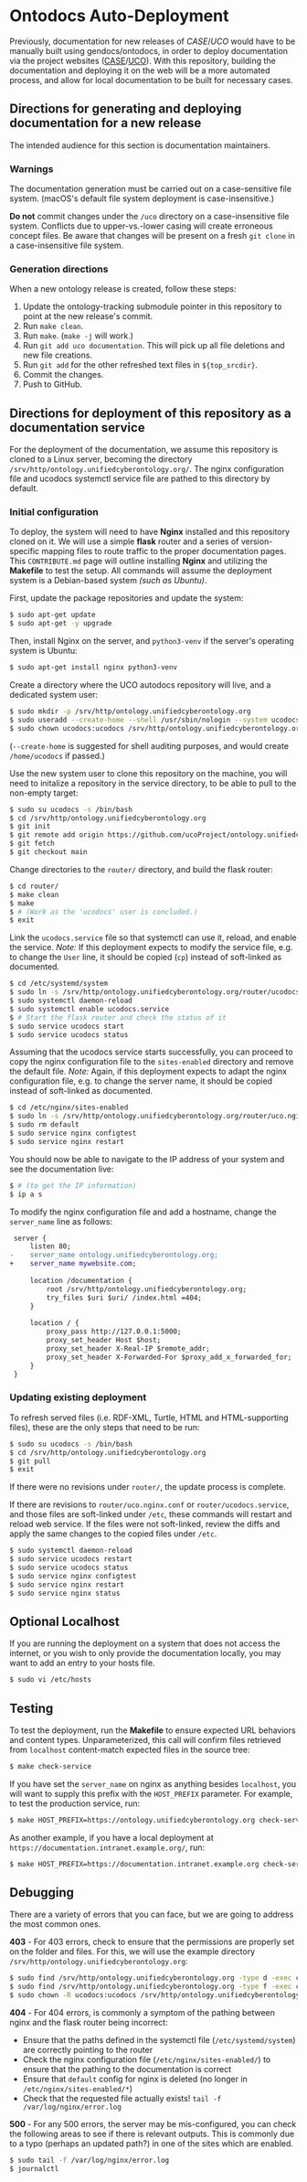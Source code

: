 # Ontodocs Auto-Deployment

Previously, documentation for new releases of *CASE*/*UCO* would have to be manually built using gendocs/ontodocs, in order to deploy documentation via the project websites ([CASE](https://caseontology.org/)/[UCO](https://unifiedcyberontology.org)). With this repository, building the documentation and deploying it on the web will be a more automated process, and allow for local documentation to be built for necessary cases.


## Directions for generating and deploying documentation for a new release

The intended audience for this section is documentation maintainers.


### Warnings

The documentation generation must be carried out on a case-sensitive file system. (macOS's default file system deployment is case-insensitive.)

**Do not** commit changes under the `/uco` directory on a case-insensitive file system.  Conflicts due to upper-vs.-lower casing will create erroneous concept files.  Be aware that changes will be present on a fresh `git clone` in a case-insensitive file system.


### Generation directions

When a new ontology release is created, follow these steps:

1. Update the ontology-tracking submodule pointer in this repository to point at the new release's commit.
2. Run `make clean`.
3. Run `make`.  (`make -j` will work.)
4. Run `git add uco documentation`.  This will pick up all file deletions and new file creations.
5. Run `git add` for the other refreshed text files in `${top_srcdir}`.
6. Commit the changes.
7. Push to GitHub.


## Directions for deployment of this repository as a documentation service

For the deployment of the documentation, we assume this repository is cloned to a Linux server, becoming the directory `/srv/http/ontology.unifiedcyberontology.org/`. The nginx configuration file and ucodocs systemctl service file are pathed to this directory by default.


### Initial configuration

To deploy, the system will need to have **Nginx** installed and this repository cloned on it. We will use a simple **flask** router and a series of version-specific mapping files to route traffic to the proper documentation pages. This `CONTRIBUTE.md` page will outline installing **Nginx** and utilizing the **Makefile** to test the setup. All commands will assume the deployment system is a Debian-based system *(such as Ubuntu)*.

First, update the package repositories and update the system:

```bash
$ sudo apt-get update
$ sudo apt-get -y upgrade
```

Then, install Nginx on the server, and `python3-venv` if the server's operating system is Ubuntu:

```bash
$ sudo apt-get install nginx python3-venv
```

Create a directory where the UCO autodocs repository will live, and a dedicated system user:

```bash
$ sudo mkdir -p /srv/http/ontology.unifiedcyberontology.org
$ sudo useradd --create-home --shell /usr/sbin/nologin --system ucodocs
$ sudo chown ucodocs:ucodocs /srv/http/ontology.unifiedcyberontology.org
```

(`--create-home` is suggested for shell auditing purposes, and would create `/home/ucodocs` if passed.)

Use the new system user to clone this repository on the machine, you will need to initalize a repository in the service directory, to be able to pull to the non-empty target:

```bash
$ sudo su ucodocs -s /bin/bash
$ cd /srv/http/ontology.unifiedcyberontology.org
$ git init
$ git remote add origin https://github.com/ucoProject/ontology.unifiedcyberontology.org.git
$ git fetch
$ git checkout main
```

Change directories to the `router/` directory, and build the flask router:

```bash
$ cd router/
$ make clean
$ make
$ # (Work as the 'ucodocs' user is concluded.)
$ exit
```

Link the `ucodocs.service` file so that systemctl can use it, reload, and enable the service.  *Note:* If this deployment expects to modify the service file, e.g. to change the `User` line, it should be copied (`cp`) instead of soft-linked as documented.

```bash
$ cd /etc/systemd/system
$ sudo ln -s /srv/http/ontology.unifiedcyberontology.org/router/ucodocs.service
$ sudo systemctl daemon-reload
$ sudo systemctl enable ucodocs.service
$ # Start the flask router and check the status of it
$ sudo service ucodocs start
$ sudo service ucodocs status
```

Assuming that the ucodocs service starts successfully, you can proceed to copy the nginx configuration file to the `sites-enabled` directory and remove the default file.  *Note:* Again, if this deployment expects to adapt the nginx configuration file, e.g. to change the server name, it should be copied instead of soft-linked as documented.

```bash
$ cd /etc/nginx/sites-enabled
$ sudo ln -s /srv/http/ontology.unifiedcyberontology.org/router/uco.nginx.conf
$ sudo rm default
$ sudo service nginx configtest
$ sudo service nginx restart
```

You should now be able to navigate to the IP address of your system and see the documentation live:

```bash
$ # (to get the IP information)
$ ip a s
```

To modify the nginx configuration file and add a hostname, change the `server_name` line as follows:

```patch
 server {
     listen 80;
-    server_name ontology.unifiedcyberontology.org;
+    server_name mywebsite.com;
 
     location /documentation {
         root /srv/http/ontology.unifiedcyberontology.org;
         try_files $uri $uri/ /index.html =404;
     }
 
     location / {
         proxy_pass http://127.0.0.1:5000;
         proxy_set_header Host $host;
         proxy_set_header X-Real-IP $remote_addr;
         proxy_set_header X-Forwarded-For $proxy_add_x_forwarded_for;
     }
 }
```


### Updating existing deployment

To refresh served files (i.e. RDF-XML, Turtle, HTML and HTML-supporting files), these are the only steps that need to be run:

```bash
$ sudo su ucodocs -s /bin/bash
$ cd /srv/http/ontology.unifiedcyberontology.org
$ git pull
$ exit
```

If there were no revisions under `router/`, the update process is complete.

If there are revisions to `router/uco.nginx.conf` or `router/ucodocs.service`, and those files are soft-linked under `/etc`, these commands will restart and reload web service.  If the files were not soft-linked, review the diffs and apply the same changes to the copied files under `/etc`.

```bash
$ sudo systemctl daemon-reload
$ sudo service ucodocs restart
$ sudo service ucodocs status
$ sudo service nginx configtest
$ sudo service nginx restart
$ sudo service nginx status
```


## Optional Localhost

If you are running the deployment on a system that does not access the internet, or you wish to only provide the documentation locally, you may want to add an entry to your hosts file.

```bash
$ sudo vi /etc/hosts
```


## Testing

To test the deployment, run the **Makefile** to ensure expected URL behaviors and content types.  Unparameterized, this call will confirm files retrieved from `localhost` content-match expected files in the source tree:

```bash
$ make check-service
```

If you have set the `server_name` on nginx as anything besides `localhost`, you will want to supply this prefix with the `HOST_PREFIX` parameter.  For example, to test the production service, run:

```bash
$ make HOST_PREFIX=https://ontology.unifiedcyberontology.org check-service
```

As another example, if you have a local deployment at `https://documentation.intranet.example.org/`, run:

```bash
$ make HOST_PREFIX=https://documentation.intranet.example.org check-service
```


## Debugging

There are a variety of errors that you can face, but we are going to address the most common ones.

**403** - For 403 errors, check to ensure that the permissions are properly set on the folder and files. For this, we will use the example directory `/srv/http/ontology.unifiedcyberontology.org`:

```bash
$ sudo find /srv/http/ontology.unifiedcyberontology.org -type d -exec chmod 775 {} \;
$ sudo find /srv/http/ontology.unifiedcyberontology.org -type f -exec chmod 664 {} \;
$ sudo chown -R ucodocs:ucodocs /srv/http/ontology.unifiedcyberontology.org
```

**404** - For 404 errors, is commonly a symptom of the pathing between nginx and the flask router being incorrect:
- Ensure that the paths defined in the systemctl file (`/etc/systemd/system`) are correctly pointing to the router
- Check the nginx configuration file (`/etc/nginx/sites-enabled/`) to ensure that the pathing to the documentation is correct
- Ensure that `default` config for nginx is deleted (no longer in `/etc/nginx/sites-enabled/*`)
- Check that the requested file actually exists! `tail -f /var/log/nginx/error.log`

**500** - For any 500 errors, the server may be mis-configured, you can check the following areas to see if there is relevant outputs. This is commonly due to a typo (perhaps an updated path?) in one of the sites which are enabled.

```bash
$ sudo tail -f /var/log/nginx/error.log
$ journalctl
```
